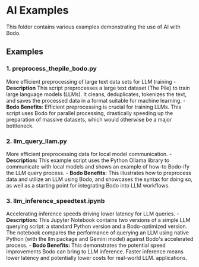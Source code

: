 # AI Examples

This folder contains various examples demonstrating the use of AI with Bodo. 

## Examples

### 1. preprocess_thepile_bodo.py 
More efficient preprocessing of large text data sets for LLM training 
    - **Description** This script preprocesses a large text dataset (The Pile) to train large language models (LLMs). It cleans, deduplicates, tokenizes the text, and saves the processed data in a format suitable for machine learning.
    - **Bodo Benefits**: Efficient preprocessing is crucial for training LLMs. This script uses Bodo for parallel processing, drastically speeding up the preparation of massive datasets, which would otherwise be a major bottleneck.

### 2. llm_query_llam.py
More efficient preprocessing data for local model communication. 
    - **Description:** This example script uses the Python Ollama library to communicate with local models and shows an example of how-to Bodo-ify the LLM query process.
    - **Bodo Benefits:** This illustrates how to preprocess data and utilize an LLM using Bodo, and showcases the syntax for doing so, as well as a starting point for integrating Bodo into LLM workflows.

### 3. llm_inference_speedtest.ipynb
 Accelerating inference speeds driving  lower latency for LLM queries.
    - **Description:** This Jupyter Notebook contains two versions of a simple LLM querying script: a standard Python version and a Bodo-optimized version. The notebook compares the performance of querying an LLM using native Python (with the llm package and Gemini model) against Bodo's accelerated process.
    - **Bodo Benefits:** This demonstrates the potential speed improvements Bodo can bring to LLM inference.  Faster inference means lower latency and potentially lower costs for real-world LLM. applications.